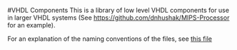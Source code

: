 #VHDL Components
This is a library of low level VHDL components for use in larger VHDL systems (See https://github.com/dnhushak/MIPS-Processor for an example).

For an explanation of the naming conventions of the files, see [this file](NAMECONVENTIONS.md)
